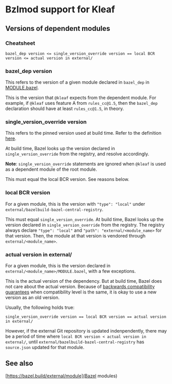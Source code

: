 # Bzlmod support for Kleaf


## Versions of dependent modules

### Cheatsheet

```text
bazel_dep version <= single_version_override version == local BCR version <= actual version in external/
```

### bazel\_dep version

This refers to the version of a given module declared in `bazel_dep` in [MODULE.bazel](MODULE.bazel).

This is the version that `@kleaf` expects from the dependent module. For
example, if `@kleaf` uses feature A from `rules_cc@1.5`, then the `bazel_dep`
declaration should have at least `rules_cc@1.5`, in theory.

### single\_version\_override version

This refers to the pinned version used at build time. Refer to the definition
[here](https://bazel.build/rules/lib/globals/module#single_version_override).

At build time, Bazel looks up the version declared in `single_version_override`
from the registry, and resolve accordingly.

**Note**: `single_version_override` statements are ignored when `@kleaf` is used
as a dependent module of the root module.

This must equal the local BCR version. See reasons below.

### local BCR version

For a given module, this is the version with `"type": "local"` under
`external/bazelbuild-bazel-central-registry`.

This must equal `single_version_override`. At build time, Bazel looks up the
version declared in `single_version_override` from the registry. The registry
always declare `"type": "local"` and `"path": "external/<module_name>` for
that version. Then, the module at that version is vendored through
`external/<module_name>`.

### actual version in external/

For a given module, this is the version declared in
`external/<module_name>/MODULE.bazel`, with a few exceptions.

This is the actual version of the dependency. But at build time, Bazel does not
care about the actual version. Because of
[backwards compatibility guarantees](https://bazel.build/external/module#compatibility_level)
when compatibility level is the same, it is okay to use a new version as an
old version.

Usually, the following holds true:

```text
single_version_override version == local BCR version == actual version in external/
```

However, if the external Git repository is updated indenpendently, there may
be a period of time where `local BCR version < actual version in external/`,
until `external/bazelbuild-bazel-central-registry` has `source.json` updated
for that module.

## See also

[https://bazel.build/external/module](Bazel modules)
